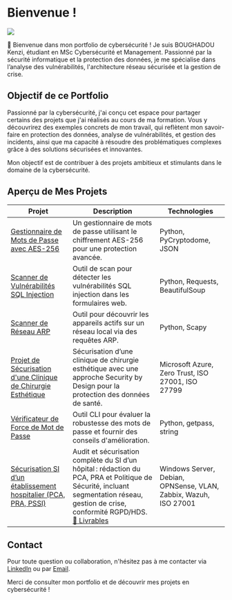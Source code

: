 # Bienvenue !
<a href="https://www.linkedin.com/in/kenzi-boughadou-3a4422318/"><img src="https://img.shields.io/badge/-LinkedIn-0072b1?&style=for-the-badge&logo=linkedin&logoColor=white" /></a>

👋 Bienvenue dans mon portfolio de cybersécurité ! Je suis BOUGHADOU Kenzi, étudiant en MSc Cybersécurité et Management. Passionné par la sécurité informatique et la protection des données, je me spécialise dans l’analyse des vulnérabilités, l'architecture réseau sécurisée et la gestion de crise.

## Objectif de ce Portfolio

Passionné par la cybersécurité, j'ai conçu cet espace pour partager certains des projets que j'ai réalisés au cours de ma formation. Vous y découvrirez des exemples concrets de mon travail, qui reflètent mon savoir-faire en protection des données, analyse de vulnérabilités, et gestion des incidents, ainsi que ma capacité à résoudre des problématiques complexes grâce à des solutions sécurisées et innovantes.

Mon objectif est de contribuer à des projets ambitieux et stimulants dans le domaine de la cybersécurité.

## Aperçu de Mes Projets

| Projet                                         | Description         | Technologies                                                
|-----------------------------------------------|----------------------------| ----------------------------|
| <a href="https://github.com/KenziBoughadou/PasswordManager">Gestionnaire de Mots de Passe avec AES-256</a>| Un gestionnaire de mots de passe utilisant le chiffrement AES-256 pour une protection avancée.|Python, PyCryptodome, JSON|
| <a href="https://github.com/KenziBoughadou/SQL-Injection-Scanner">Scanner de Vulnérabilités SQL Injection</a>| Outil de scan pour détecter les vulnérabilités SQL injection dans les formulaires web.| Python, Requests, BeautifulSoup|
| <a href="https://github.com/KenziBoughadou/Network-Scanner">Scanner de Réseau ARP</a>| Outil pour découvrir les appareils actifs sur un réseau local via des requêtes ARP.|Python, Scapy|
| <a href="https://docs.google.com/document/d/1PHJfkF1azAh7t2jBwTaKjhOJtszHBK0MQ2s4fL786Jo/edit?usp=sharing">Projet de Sécurisation d'une Clinique de Chirurgie Esthétique</a>| Sécurisation d’une clinique de chirurgie esthétique avec une approche Security by Design pour la protection des données de santé.|Microsoft Azure, Zero Trust, ISO 27001, ISO 27799|
| <a href="https://github.com/KenziBoughadou/Password-Strength-Checker">Vérificateur de Force de Mot de Passe</a>| Outil CLI pour évaluer la robustesse des mots de passe et fournir des conseils d'amélioration.	|Python, getpass, string|
| <a href="https://github.com/KenziBoughadou/Securisation-SI-d-un-etablissement-hospitalier">Sécurisation SI d’un établissement hospitalier (PCA, PRA, PSSI)</a> | Audit et sécurisation complète du SI d’un hôpital : rédaction du PCA, PRA et Politique de Sécurité, incluant segmentation réseau, gestion de crise, conformité RGPD/HDS. [📄 Livrables](#livrables-sih) | Windows Server, Debian, OPNSense, VLAN, Zabbix, Wazuh, ISO 27001 |


## Contact
Pour toute question ou collaboration, n'hésitez pas à me contacter via [LinkedIn](https://www.linkedin.com/in/kenzi-boughadou-3a4422318/) ou par [Email](mailto:kenzi.boughadou@gmail.com).

Merci de consulter mon portfolio et de découvrir mes projets en cybersécurité !




